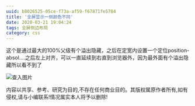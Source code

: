 ```yaml
---
uuid: b8026525-05ce-f73a-af59-f67871fe5784
title: '全屏显示一侧颜色不同'
date: 2020-03-21 19:04:24
tags: 全屏侧边布局
category: css
---
```

这个是通过最大的100%父级有个溢出隐藏，之后在定宽内设置一个定位position-absol….之后左上对齐，可以一直延续到右直到浏览器外，因为最外面有个溢出隐藏所以看不到了
<!-- more -->
![查入图片](/全屏显示一侧颜色不同/01.png)

内容以共享、参考、研究为目的,不存在任何商业目的。其版权属原作者所有,如有侵权,请与小编联系!情况属实本人将予以删除!